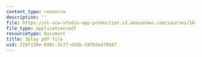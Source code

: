 ```yaml
---
content_type: resource
description: ''
file: https://ol-ocw-studio-app-production.s3.amazonaws.com/courses/18-02sc-multivariable-calculus-fall-2010/210f130e690c3177d2bb39fb5bd70187_YmAMEi-Faz8.pdf
file_type: application/pdf
resourcetype: Document
title: 3play pdf file
uid: 210f130e-690c-3177-d2bb-39fb5bd70187
---
```

